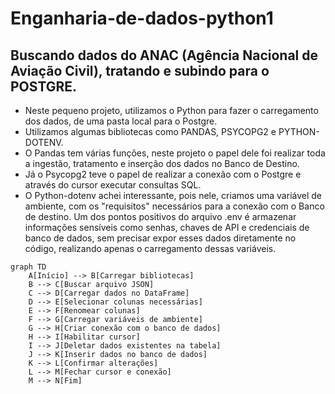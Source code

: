# Enganharia-de-dados-python1

## Buscando dados do ANAC (Agência Nacional de Aviação Civil), tratando e subindo para o POSTGRE.

- Neste pequeno projeto, utilizamos o Python para fazer o carregamento dos dados, de uma pasta local para o Postgre.
- Utilizamos algumas bibliotecas como PANDAS, PSYCOPG2 e PYTHON-DOTENV.
- O Pandas tem várias funções, neste projeto o papel dele foi realizar toda a ingestão, tratamento e inserção dos dados no Banco de Destino.
- Já o Psycopg2 teve o papel de realizar a conexão com o Postgre e através do cursor executar consultas SQL.
- O Python-dotenv achei interessante, pois nele, criamos uma variável de ambiente, com os "requisitos" necessários para a conexão com o Banco de destino. Um dos pontos positivos do arquivo .env é armazenar informações sensíveis como senhas, chaves de API e credenciais de banco de dados, sem precisar expor esses dados diretamente no código, realizando apenas o carregamento dessas variáveis.

```mermaid
graph TD
    A[Início] --> B[Carregar bibliotecas]
    B --> C[Buscar arquivo JSON]
    C --> D[Carregar dados no DataFrame]
    D --> E[Selecionar colunas necessárias]
    E --> F[Renomear colunas]
    F --> G[Carregar variáveis de ambiente]
    G --> H[Criar conexão com o banco de dados]
    H --> I[Habilitar cursor]
    I --> J[Deletar dados existentes na tabela]
    J --> K[Inserir dados no banco de dados]
    K --> L[Confirmar alterações]
    L --> M[Fechar cursor e conexão]
    M --> N[Fim]
